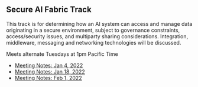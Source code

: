 ## Secure AI Fabric Track

This track is for determining how an AI system can access and manage data originating in a secure environment, subject to governance constraints, access/security issues, and multiparty sharing considerations.  Integration, middleware, messaging and networking technologies will be discussed.

Meets alternate Tuesdays at 1pm Pacific Time

- [Meeting Notes: Jan 4, 2022](../../wiki/notes-20220104-en-mid.txt)
- [Meeting Notes: Jan 18, 2022](../../wiki/notes-20220118-en-mid.txt)
- [Meeting Notes: Feb 1, 2022](../../wiki/notes-20220201-en-mid.txt)

<!-- vim: ft=markdown
!-->
